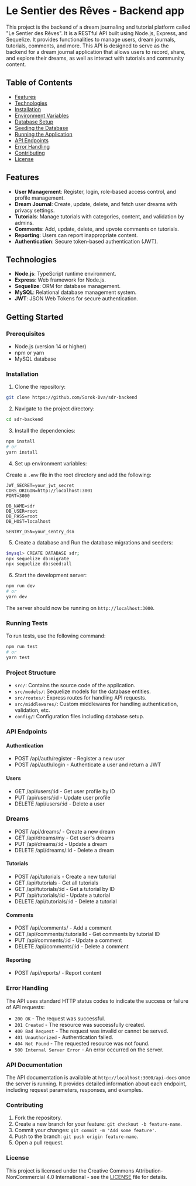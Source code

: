 # Le Sentier des Rêves - Backend app

This project is the backend of a dream journaling and tutorial platform called "Le Sentier des Rêves".
It is a RESTful API built using Node.js, Express, and Sequelize. 
It provides functionalities to manage users, dream journals, tutorials, comments, and more. 
This API is designed to serve as the backend for a dream journal application that allows users to record, share, and explore their dreams, 
as well as interact with tutorials and community content.

## Table of Contents

- [Features](#features)
- [Technologies](#technologies)
- [Installation](#installation)
- [Environment Variables](#environment-variables)
- [Database Setup](#database-setup)
- [Seeding the Database](#seeding-the-database)
- [Running the Application](#running-the-application)
- [API Endpoints](#api-endpoints)
- [Error Handling](#error-handling)
- [Contributing](#contributing)
- [License](#license)

## Features

- **User Management**: Register, login, role-based access control, and profile management.
- **Dream Journal**: Create, update, delete, and fetch user dreams with privacy settings.
- **Tutorials**: Manage tutorials with categories, content, and validation by admins.
- **Comments**: Add, update, delete, and upvote comments on tutorials.
- **Reporting**: Users can report inappropriate content.
- **Authentication**: Secure token-based authentication (JWT).

## Technologies

- **Node.js**: TypeScript runtime environment.
- **Express**: Web framework for Node.js.
- **Sequelize**: ORM for database management.
- **MySQL**: Relational database management system.
- **JWT**: JSON Web Tokens for secure authentication.

## Getting Started

### Prerequisites

- Node.js (version 14 or higher)
- npm or yarn
- MySQL database

### Installation

1. Clone the repository:

```bash
git clone https://github.com/Sorok-Dva/sdr-backend
```

2. Navigate to the project directory:

```bash
cd sdr-backend
```

3. Install the dependencies:

```bash
npm install
# or
yarn install
```

4. Set up environment variables:

Create a `.env` file in the root directory and add the following:

```env
JWT_SECRET=your_jwt_secret
CORS_ORIGIN=http://localhost:3001
PORT=3000

DB_NAME=sdr
DB_USER=root
DB_PASS=root
DB_HOST=localhost

SENTRY_DSN=your_sentry_dsn
```

5. Create a database and Run the database migrations and seeders:

```bash
$mysql> CREATE DATABASE sdr;
npx sequelize db:migrate
npx sequelize db:seed:all
```

6. Start the development server:

```bash
npm run dev
# or
yarn dev
```

The server should now be running on `http://localhost:3000`.

### Running Tests

To run tests, use the following command:

```bash
npm run test
# or
yarn test
```

### Project Structure

- `src/`: Contains the source code of the application.
- `src/models/`: Sequelize models for the database entities.
- `src/routes/`: Express routes for handling API requests.
- `src/middlewares/`: Custom middlewares for handling authentication, validation, etc.
- `config/`: Configuration files including database setup.

### API Endpoints

#### Authentication
- POST /api/auth/register - Register a new user
- POST /api/auth/login - Authenticate a user and return a JWT

#### Users
- GET /api/users/:id - Get user profile by ID
- PUT /api/users/:id - Update user profile
- DELETE /api/users/:id - Delete a user

### Dreams
- POST /api/dreams/ - Create a new dream
- GET /api/dreams/my - Get user's dreams
- PUT /api/dreams/:id - Update a dream
- DELETE /api/dreams/:id - Delete a dream

#### Tutorials
- POST /api/tutorials - Create a new tutorial
- GET /api/tutorials - Get all tutorials
- GET /api/tutorials/:id - Get a tutorial by ID
- PUT /api/tutorials/:id - Update a tutorial
- DELETE /api/tutorials/:id - Delete a tutorial

#### Comments
- POST /api/comments/ - Add a comment
- GET /api/comments/:tutorialId - Get comments by tutorial ID
- PUT /api/comments/:id - Update a comment
- DELETE /api/comments/:id - Delete a comment

#### Reporting
- POST /api/reports/ - Report content

### Error Handling

The API uses standard HTTP status codes to indicate the success or failure of API requests:

- `200 OK` - The request was successful.
- `201 Created` - The resource was successfully created.
- `400 Bad Request` - The request was invalid or cannot be served.
- `401 Unauthorized` - Authentication failed.
- `404 Not Found` - The requested resource was not found.
- `500 Internal Server Error` - An error occurred on the server.

### API Documentation

The API documentation is available at `http://localhost:3000/api-docs` once the server is running. It provides detailed information about each endpoint, including request parameters, responses, and examples.

### Contributing

1. Fork the repository.
2. Create a new branch for your feature: `git checkout -b feature-name`.
3. Commit your changes: `git commit -m 'Add some feature'`.
4. Push to the branch: `git push origin feature-name`.
5. Open a pull request.

### License

This project is licensed under the Creative Commons Attribution-NonCommercial 4.0 International - see the [LICENSE](LICENSE) file for details.
